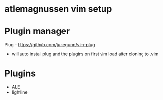 # atlemagnussen vim setup

# Plugin manager
Plug - https://github.com/junegunn/vim-plug

- will auto install plug and the plugins  on first vim load after cloning to .vim

# Plugins
- ALE
- lightline
